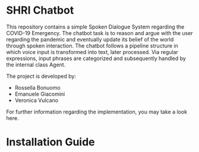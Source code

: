# SHRI Chatbot
This repository contains a simple Spoken Dialogue System regarding the COVID-19 Emergency. The chatbot task is to reason and argue with the user regarding the pandemic and eventually update its belief of the world through spoken interaction.
The chatbot follows a pipeline structure in which voice input is transformed into text, later processed. Via regular expressions, input phrases are categorized and subsequently handled by the internal class Agent.

The project is developed by:
  - Rossella Bonuomo
  - Emanuele Giacomini
  - Veronica Vulcano

For further information regarding the implementation, you may take a look here.
# Installation Guide
